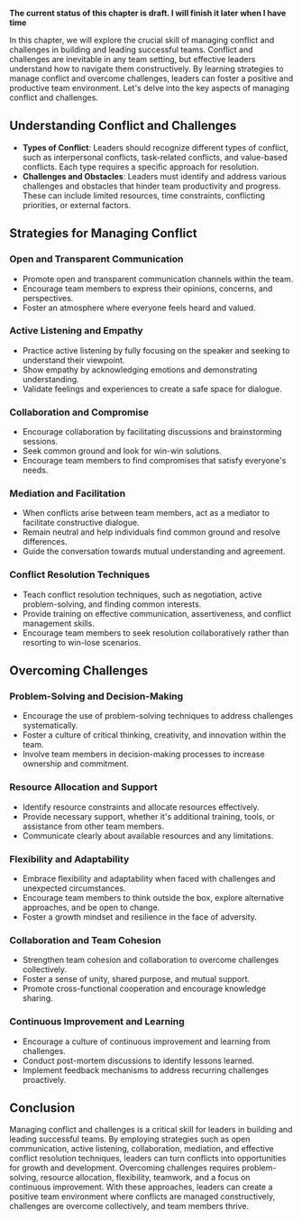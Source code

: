 **The current status of this chapter is draft. I will finish it later when I have time**

In this chapter, we will explore the crucial skill of managing conflict and challenges in building and leading successful teams. Conflict and challenges are inevitable in any team setting, but effective leaders understand how to navigate them constructively. By learning strategies to manage conflict and overcome challenges, leaders can foster a positive and productive team environment. Let's delve into the key aspects of managing conflict and challenges.

Understanding Conflict and Challenges
-------------------------------------

* **Types of Conflict**: Leaders should recognize different types of conflict, such as interpersonal conflicts, task-related conflicts, and value-based conflicts. Each type requires a specific approach for resolution.
* **Challenges and Obstacles**: Leaders must identify and address various challenges and obstacles that hinder team productivity and progress. These can include limited resources, time constraints, conflicting priorities, or external factors.

Strategies for Managing Conflict
--------------------------------

### Open and Transparent Communication

* Promote open and transparent communication channels within the team.
* Encourage team members to express their opinions, concerns, and perspectives.
* Foster an atmosphere where everyone feels heard and valued.

### Active Listening and Empathy

* Practice active listening by fully focusing on the speaker and seeking to understand their viewpoint.
* Show empathy by acknowledging emotions and demonstrating understanding.
* Validate feelings and experiences to create a safe space for dialogue.

### Collaboration and Compromise

* Encourage collaboration by facilitating discussions and brainstorming sessions.
* Seek common ground and look for win-win solutions.
* Encourage team members to find compromises that satisfy everyone's needs.

### Mediation and Facilitation

* When conflicts arise between team members, act as a mediator to facilitate constructive dialogue.
* Remain neutral and help individuals find common ground and resolve differences.
* Guide the conversation towards mutual understanding and agreement.

### Conflict Resolution Techniques

* Teach conflict resolution techniques, such as negotiation, active problem-solving, and finding common interests.
* Provide training on effective communication, assertiveness, and conflict management skills.
* Encourage team members to seek resolution collaboratively rather than resorting to win-lose scenarios.

Overcoming Challenges
---------------------

### Problem-Solving and Decision-Making

* Encourage the use of problem-solving techniques to address challenges systematically.
* Foster a culture of critical thinking, creativity, and innovation within the team.
* Involve team members in decision-making processes to increase ownership and commitment.

### Resource Allocation and Support

* Identify resource constraints and allocate resources effectively.
* Provide necessary support, whether it's additional training, tools, or assistance from other team members.
* Communicate clearly about available resources and any limitations.

### Flexibility and Adaptability

* Embrace flexibility and adaptability when faced with challenges and unexpected circumstances.
* Encourage team members to think outside the box, explore alternative approaches, and be open to change.
* Foster a growth mindset and resilience in the face of adversity.

### Collaboration and Team Cohesion

* Strengthen team cohesion and collaboration to overcome challenges collectively.
* Foster a sense of unity, shared purpose, and mutual support.
* Promote cross-functional cooperation and encourage knowledge sharing.

### Continuous Improvement and Learning

* Encourage a culture of continuous improvement and learning from challenges.
* Conduct post-mortem discussions to identify lessons learned.
* Implement feedback mechanisms to address recurring challenges proactively.

Conclusion
----------

Managing conflict and challenges is a critical skill for leaders in building and leading successful teams. By employing strategies such as open communication, active listening, collaboration, mediation, and effective conflict resolution techniques, leaders can turn conflicts into opportunities for growth and development. Overcoming challenges requires problem-solving, resource allocation, flexibility, teamwork, and a focus on continuous improvement. With these approaches, leaders can create a positive team environment where conflicts are managed constructively, challenges are overcome collectively, and team members thrive.

